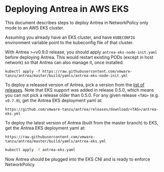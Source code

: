 # Deploying Antrea in AWS EKS

This document describes steps to deploy Antrea in NetworkPolicy only mode to an AWS EKS cluster.

Assuming you already have an EKS cluster, and have ``KUBECONFIG`` environment variable point to
the kubeconfig file of that cluster.

With Antrea >=v0.9.0 release, you should apply `antrea-eks-node-init.yaml` before deploying Antrea.
This would restart existing PODs (except in host network) so that Antrea can also manage it, once installed.
```
kubectl apply -f https://raw.githubusercontent.com/vmware-tanzu/antrea/master/build/yamls/antrea-eks-node-init.yml
```

To deploy a released version of Antrea, pick a version from the
[list of releases](https://github.com/vmware-tanzu/antrea/releases).
Note that EKS support was added in release 0.5.0, which means you can not
pick a release older than 0.5.0. For any given release `<TAG>` (e.g. `v0.7.0`),
get the Antrea EKS deployment yaml at:
```
https://github.com/vmware-tanzu/antrea/releases/download/<TAG>/antrea-eks.yml
```

To deploy the latest version of Antrea (built from the master branch) to EKS, get the Antrea EKS
deployment yaml at:
```
https://raw.githubusercontent.com/vmware-tanzu/antrea/master/build/yamls/antrea-eks.yml
```

```bash
kubectl apply -f antrea-eks.yaml
```
Now Antrea should be plugged into the EKS CNI and is ready to enforce NetworkPolicy.
